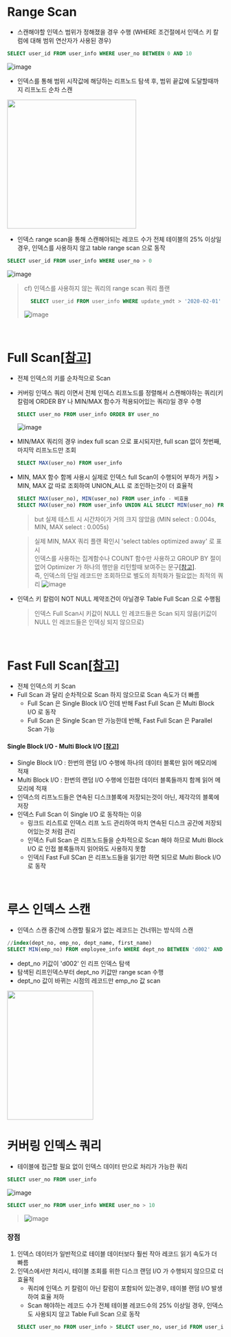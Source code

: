 # Range Scan
* 스캔해야할 인덱스 범위가 정해졌을 경우 수행 (WHERE 조건절에서 인덱스 키 칼럼에 대해 범위 연산자가 사용된 경우)
```sql
SELECT user_id FROM user_info WHERE user_no BETWEEN 0 AND 10
```
![image](https://user-images.githubusercontent.com/48702893/110203311-d3f00b00-7eb0-11eb-8d85-434a57420e70.png)

* 인덱스를 통해 범위 시작값에 해당하는 리프노드 탐색 후, 범위 끝값에 도달할때까지 리프노드 순차 스캔 

<img src="https://user-images.githubusercontent.com/48702893/110125673-edd51380-7e06-11eb-8696-132c305ad335.png" width="300" height="300" />

* 인덱스 range scan을 통해 스캔해야되는 레코드 수가 전체 테이블의 25% 이상일경우, 인덱스를 사용하지 않고 table range scan 으로 동작	
```sql
SELECT user_id FROM user_info WHERE user_no > 0
```
![image](https://user-images.githubusercontent.com/48702893/110203297-c63a8580-7eb0-11eb-98d3-3174e6e38b62.png)

> cf) 인덱스를 사용하지 않는 쿼리의 range scan 쿼리 플랜
> ```sql
>	SELECT user_id FROM user_info WHERE update_ymdt > '2020-02-01'
> ```
> ![image](https://user-images.githubusercontent.com/48702893/110203261-968b7d80-7eb0-11eb-9ddb-7d7cd29d2697.png)

<br>

# Full Scan[[참고]](http://wiki.gurubee.net/display/CORE/Index+Full+Scan)
* 전체 인덱스의 키를 순차적으로 Scan
* 커버링 인덱스 쿼리 이면서 전체 인덱스 리프노드를 정렬해서 스캔해야하는 쿼리(키 칼럼에 ORDER BY 나 MIN/MAX 함수가 적용되어있는 쿼리)일 경우 수행
	```sql
	SELECT user_no FROM user_info ORDER BY user_no
	```

	![image](https://user-images.githubusercontent.com/48702893/110203956-0b13eb80-7eb4-11eb-9a1d-3ecc82398922.png)
	
* MIN/MAX 쿼리의 경우 index full scan 으로 표시되지만, full scan 없이 첫번째, 마지막 리프노드만 조회
	```sql
	SELECT MAX(user_no) FROM user_info
	```
	
* MIN, MAX 함수 함께 사용시 실제로 인덱스 full Scan이 수행되어 부하가 커짐 > MIN, MAX 값 따로 조회하여 UNION_ALL 로 조인하는것이 더 효율적
	```sql
	SELECT MAX(user_no), MIN(user_no) FROM user_info - 비효율
	SELECT MAX(user_no) FROM user_info UNION ALL SELECT MIN(user_no) FROM user_info - 효율적
	```
	> but 실제 테스트 시 시간차이가 거의 크지 않았음 (MIN select : 0.004s, MIN, MAX select : 0.005s)
	
	> 실제 MIN, MAX 쿼리 플랜 확인시 'select tables optimized away' 로 표시 <br> 
	> 인덱스를 사용하는 집계함수나 COUNT 함수만 사용하고 GROUP BY 절이 없어 Optimizer 가 하나의 행만을 리턴할때 보여주는 문구[[참고]](https://m.blog.naver.com/pjt3591oo/221030483713).<br> 
	> 즉, 인덱스의 단일 레코드만 조회하므로 별도의 최적화가 필요없는 최적의 쿼리
	> ![image](https://user-images.githubusercontent.com/48702893/110204084-85dd0680-7eb4-11eb-8e14-13c2228efdc1.png) 

* 인덱스 키 칼럼이 NOT NULL 제약조건이 아닐경우 Table Full Scan 으로 수행됨
	> 인덱스 Full Scan시 키값이 NULL 인 레코드들은 Scan 되지 않음(키값이 NULL 인 레코드들은 인덱싱 되지 않으므로)

<br>

# Fast Full Scan[[참고]](http://wiki.gurubee.net/display/CORE/Index+Fase+Full+Scan?decorator=printable)
* 전체 인덱스의 키 Scan
* Full Scan 과 달리 순차적으로 Scan 하지 않으므로 Scan 속도가 더 빠름 
	* Full Scan 은 Single Block I/O 인데 반해 Fast Full Scan 은 Multi Block I/O 로 동작
	* Full Scan 은 Single Scan 만 가능한데 반해, Fast Full Scan 은 Parallel Scan 가능
#### Single Block I/O - Multi Block I/O [[참고]](http://wiki.gurubee.net/display/STUDY/03.+Single+Block+vs+Multiblock+IO) 
* Single Block I/O : 한번의 랜덤 I/O 수행에 하나의 데이터 블록만 읽어 메모리에 적재
* Multi Block I/O : 한번의 랜덤 I/O 수행에 인접한 데이터 블록들까지 함께 읽어 메모리에 적재
* 인덱스의 리프노드들은 연속된 디스크블록에 저장되는것이 아닌, 제각각의 블록에 저장
* 인덱스 Full Scan 이 Single I/O 로 동작하는 이유
	* 링크드 리스트로 인덱스 리프 노드 관리하여 마치 연속된 디스크 공간에 저장되어있는것 처럼 관리
	* 인덱스 Full Scan 은 리프노드들을 순차적으로 Scan 해야 하므로 Multi Block I/O 로 인접 블록들까지 읽어와도 사용하지 못함
	* 인덱싀 Fast Full SCan 은 리프노드들을 읽기만 하면 되므로 Multi Block I/O 로 동작 

<br>

# 루스 인덱스 스캔
* 인덱스 스캔 중간에 스캔할 필요가 없는 레코드는 건너뛰는 방식의 스캔
```sql
//index(dept_no, emp_no, dept_name, first_name)
SELECT MIN(emp_no) FROM employee_info WHERE dept_no BETWEEN 'd002' AND 'd004'
```
* dept_no 키값이 'd002' 인 리프 인덱스 탐색
* 탐색된 리프인덱스부터 dept_no 키값만 range scan 수행
* dept_no 값이 바뀌는 시점의 레코드만 emp_no 값 scan

<img src="https://user-images.githubusercontent.com/48702893/140607096-10aa9eb6-4fdd-4956-b8e3-1cccfe55ab44.png" width="200" height="300">

<br>

# 커버링 인덱스 쿼리
* 테이블에 접근할 필요 없이 인덱스 데이터 만으로 처리가 가능한 쿼리
```sql
SELECT user_no FROM user_info
```
![image](https://user-images.githubusercontent.com/48702893/110204354-e6207800-7eb5-11eb-85fb-71f89b58fe1f.png)
```sql
SELECT user_no FROM user_info WHERE user_no > 10
```
> ![image](https://user-images.githubusercontent.com/48702893/110203742-27fbef00-7eb3-11eb-8fdc-8302e5acbbdd.png)

### 장점
1. 인덱스 데이터가 일반적으로 테이블 데이터보다 훨씬 작아 레코드 읽기 속도가 더 빠름
2. 인덱스에서만 처리시, 테이블 조회를 위한 디스크 랜덤 I/O 가 수행되지 않으므로 더 효율적
	* 쿼리에 인덱스 키 칼럼이 아닌 칼럼이 포함되어 있는경우, 테이블 랜덤 I/O 발생하여 효율 저하
	* Scan 해야하는 레코드 수가 전체 테이블 레코드수의 25% 이상일 경우, 인덱스도 사용되지 않고 Table Full Scan 으로 동작  
	```sql
	SELECT user_no FROM user_info > SELECT user_no, user_id FROM user_info
	```